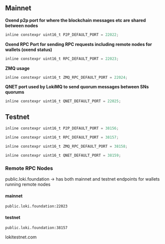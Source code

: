 ## Mainnet

**Oxend p2p port for where the blockchain messages etc are shared between nodes**

```jsx
inline constexpr uint16_t P2P_DEFAULT_PORT = 22022;
```

**Oxend RPC Port for sending RPC requests including remote nodes for wallets (oxend status)**

```jsx
inline constexpr uint16_t RPC_DEFAULT_PORT = 22023;
```

**ZMQ usage** 

```jsx
inline constexpr uint16_t ZMQ_RPC_DEFAULT_PORT = 22024;
```

**QNET port used by LokiMQ to send quorum messages between SNs quorums**

```jsx
inline constexpr uint16_t QNET_DEFAULT_PORT = 22025;
```

## Testnet

```jsx
inline constexpr uint16_t P2P_DEFAULT_PORT = 38156;
```

```jsx
inline constexpr uint16_t RPC_DEFAULT_PORT = 38157;
```

```jsx
inline constexpr uint16_t ZMQ_RPC_DEFAULT_PORT = 38158;
```

```jsx
inline constexpr uint16_t QNET_DEFAULT_PORT = 38159;
```

### Remote RPC Nodes

public.loki.foundation -> has both mainnet and testnet endpoints for wallets running remote nodes

#### mainnet
```
public.loki.foundation:22023
```

#### testnet
```
public.loki.foundation:38157
```
lokitestnet.com
